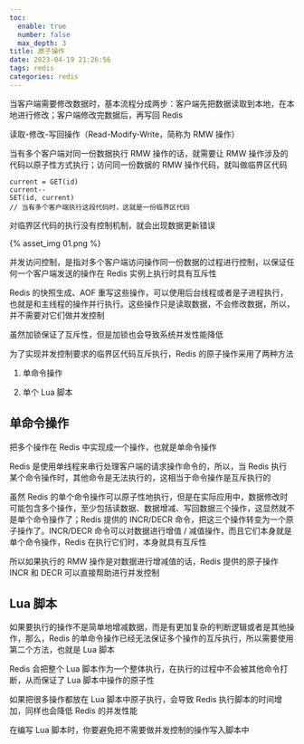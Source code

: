 ```yaml
---
toc:
  enable: true
  number: false
  max_depth: 3
title: 原子操作
date: 2023-04-19 21:26:56
tags: redis
categories: redis
---
```


当客户端需要修改数据时，基本流程分成两步：客户端先把数据读取到本地，在本地进行修改；客户端修改完数据后，再写回 Redis

读取-修改-写回操作（Read-Modify-Write，简称为 RMW 操作）

当有多个客户端对同一份数据执行 RMW 操作的话，就需要让 RMW 操作涉及的代码以原子性方式执行；访问同一份数据的 RMW 操作代码，就叫做临界区代码

```
current = GET(id)
current--
SET(id, current)
// 当有多个客户端执行这段代码时，这就是一份临界区代码
```

对临界区代码的执行没有控制机制，就会出现数据更新错误

{% asset_img 01.png %}

并发访问控制，是指对多个客户端访问操作同一份数据的过程进行控制，以保证任何一个客户端发送的操作在 Redis 实例上执行时具有互斥性

Redis 的快照生成、AOF 重写这些操作，可以使用后台线程或者是子进程执行，也就是和主线程的操作并行执行。这些操作只是读取数据，不会修改数据，所以，并不需要对它们做并发控制

虽然加锁保证了互斥性，但是加锁也会导致系统并发性能降低

为了实现并发控制要求的临界区代码互斥执行，Redis 的原子操作采用了两种方法

1. 单命令操作

2. 单个 Lua 脚本

## 单命令操作

把多个操作在 Redis 中实现成一个操作，也就是单命令操作

Redis 是使用单线程来串行处理客户端的请求操作命令的，所以，当 Redis 执行某个命令操作时，其他命令是无法执行的，这相当于命令操作是互斥执行的

虽然 Redis 的单个命令操作可以原子性地执行，但是在实际应用中，数据修改时可能包含多个操作，至少包括读数据、数据增减、写回数据三个操作，这显然就不是单个命令操作了；Redis 提供的 INCR/DECR 命令，把这三个操作转变为一个原子操作了。INCR/DECR 命令可以对数据进行增值 / 减值操作，而且它们本身就是单个命令操作，Redis 在执行它们时，本身就具有互斥性

所以如果执行的 RMW 操作是对数据进行增减值的话，Redis 提供的原子操作 INCR 和 DECR 可以直接帮助进行并发控制

## Lua 脚本

如果要执行的操作不是简单地增减数据，而是有更加复杂的判断逻辑或者是其他操作，那么，Redis 的单命令操作已经无法保证多个操作的互斥执行，所以需要使用第二个方法，也就是 Lua 脚本

Redis 会把整个 Lua 脚本作为一个整体执行，在执行的过程中不会被其他命令打断，从而保证了 Lua 脚本中操作的原子性

如果把很多操作都放在 Lua 脚本中原子执行，会导致 Redis 执行脚本的时间增加，同样也会降低 Redis 的并发性能

在编写 Lua 脚本时，你要避免把不需要做并发控制的操作写入脚本中